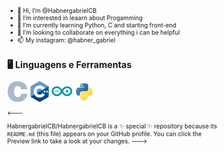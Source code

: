 - 👋 Hi, I’m @HabnergabrielCB
- 👀 I’m interested in leaarn about Progamming
- 🌱 I’m currently learning Python, C and starting front-end
- 💞️ I’m looking to collaborate on everything i can be helpful
- 📫 My instagram: @habner_gabriel

## 🖥️ Linguagens e Ferramentas

<p>
  <!-- C -->
  <img src="https://raw.githubusercontent.com/devicons/devicon/master/icons/c/c-original.svg" alt="C" title="C" width="48" height="48" />

  <!-- C++ -->
  <img src="https://raw.githubusercontent.com/devicons/devicon/master/icons/cplusplus/cplusplus-original.svg" alt="C++" title="C++" width="48" height="48" />

  <!-- Arduino -->
  <img src="https://raw.githubusercontent.com/devicons/devicon/master/icons/arduino/arduino-original.svg" alt="Arduino" title="Arduino" width="48" height="48" />

  <!-- Python -->
  <img src="https://raw.githubusercontent.com/devicons/devicon/master/icons/python/python-original.svg" alt="Python" title="Python" width="48" height="48" />
</p>





<---

HabnergabrielCB/HabnergabrielCB is a ✨ special ✨ repository because its `README.md` (this file) appears on your GitHub profile.
You can click the Preview link to take a look at your changes.
--->
